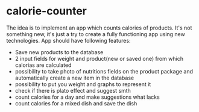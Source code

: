# calorie-counter
 The idea is to implement an app which counts calories of products. It's not something new, it's just a try to create a fully functioning app using new technologies.
 App should have following features:
 + Save new products to the database
 + 2 input fields for weight and product(new or saved one) from which calorias are calculated
 + possibility to take photo of nutritions fields on the product package and automatically create a new item in the database
 + possibility to put you weight and graphs to represent it
 + check if there is plato effect and suggest smth
 + count calories for a day and make suggestions what lacks
 + count calories for a mixed dish and save the dish
